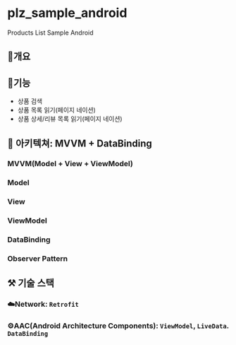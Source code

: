 # plz_sample_android
Products List Sample Android
## 📖개요

## 🔎기능
- 상품 검색
- 상품 목록 읽기(페이지 네이션)
- 상품 상세/리뷰 목록 읽기(페이지 네이션)


## 🔧 아키텍쳐: MVVM + DataBinding
### MVVM(Model + View + ViewModel)
### Model
### View
### ViewModel
### DataBinding
### Observer Pattern

## ⚒️ 기술 스택
### ☁️Network: `Retrofit`
### ⚙️AAC(Android Architecture Components): `ViewModel`, `LiveData`. `DataBinding`

